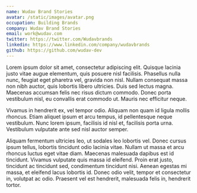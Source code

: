 ```yaml
---
name: Wudav Brand Stories
avatar: /static/images/avatar.png
occupation: Building Brands
company: Wudav Brand Stories
email: work@wudav.com
twitter: https://twitter.com/Wudavbrands
linkedin: https://www.linkedin.com/company/wudavbrands
github: https://github.com/wudav-dev
---
```


Lorem ipsum dolor sit amet, consectetur adipiscing elit. Quisque lacinia justo vitae augue elementum, quis posuere nisl facilisis. Phasellus nulla nunc, feugiat eget pharetra vel, gravida non nisl. Nullam consequat massa non nibh auctor, quis lobortis libero ultricies. Duis sed lectus magna. Maecenas accumsan felis nec risus dictum commodo. Donec porta vestibulum nisl, eu convallis erat commodo ut. Mauris nec efficitur neque.

Vivamus in hendrerit ex, vel tempor odio. Aliquam non quam id ligula mollis rhoncus. Etiam aliquet ipsum et arcu tempus, id pellentesque neque vestibulum. Nunc lorem ipsum, facilisis id nisl et, facilisis porta urna. Vestibulum vulputate ante sed nisl auctor semper.

Aliquam fermentum ultricies leo, ut sodales leo lobortis vel. Donec cursus ipsum tellus, lobortis tincidunt odio lacinia vitae. Nullam ut massa et arcu rhoncus luctus eget vitae diam. Maecenas malesuada dapibus est id tincidunt. Vivamus vulputate quis massa id eleifend. Proin erat justo, tincidunt ac tincidunt sed, condimentum tincidunt nisi. Aenean egestas mi massa, et eleifend lacus lobortis id. Donec odio velit, tempor et consectetur in, volutpat ac odio. Praesent vel est hendrerit, malesuada felis in, hendrerit tortor.

